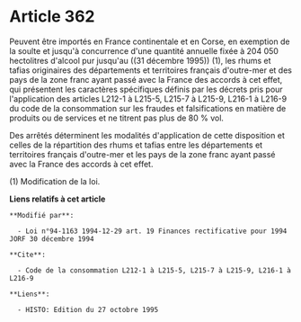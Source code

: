 # Article 362

Peuvent être importés en France continentale et en Corse, en exemption de la soulte et jusqu'à concurrence d'une quantité
annuelle fixée à 204 050 hectolitres d'alcool pur jusqu'au ((31 décembre 1995)) (1), les rhums et tafias originaires des
départements et territoires français d'outre-mer et des pays de la zone franc ayant passé avec la France des accords à cet
effet, qui présentent les caractères spécifiques définis par les décrets pris pour l'application des articles L212-1 à
L215-5, L215-7 à L215-9, L216-1 à L216-9 du code de la consommation sur les fraudes et falsifications en matière de produits
ou de services et ne titrent pas plus de 80 % vol.

Des arrêtés déterminent les modalités d'application de cette disposition et celles de la répartition des rhums et tafias
entre les départements et territoires français d'outre-mer et les pays de la zone franc ayant passé avec la France des
accords à cet effet.

(1) Modification de la loi.

**Liens relatifs à cet article**

	**Modifié par**:

	  - Loi n°94-1163 1994-12-29 art. 19 Finances rectificative pour 1994 JORF 30 décembre 1994

	**Cite**:

	  - Code de la consommation L212-1 à L215-5, L215-7 à L215-9, L216-1 à L216-9

	**Liens**:

	  - HISTO: Edition du 27 octobre 1995
